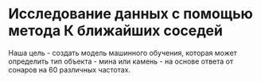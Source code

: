 # Исследование данных с помощью метода К ближайших соседей

Наша цель - создать модель машинного обучения, которая может определить тип объекта - мина или 
камень - на основе ответа от сонаров на 60 различных частотах.
